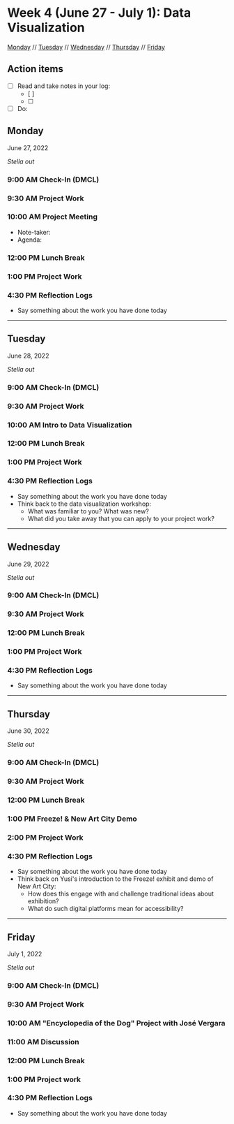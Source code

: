 # Week 4 (June 27 - July 1): Data Visualization

[Monday](#monday) // [Tuesday](#tuesday) // [Wednesday](#wednesday) // [Thursday](#thursday) // [Friday](#friday)

## Action items
- [ ] Read and take notes in your log:
  - [ ] 
  - [ ] 
- [ ] Do:

## Monday
June 27, 2022

*Stella out*

### 9:00 AM Check-In (DMCL)

### 9:30 AM Project Work

### 10:00 AM Project Meeting
- Note-taker: 
- Agenda:

### 12:00 PM Lunch Break

### 1:00 PM Project Work

### 4:30 PM Reflection Logs
- Say something about the work you have done today
 
---

## Tuesday
June 28, 2022

*Stella out*

### 9:00 AM Check-In (DMCL)

### 9:30 AM Project Work

### 10:00 AM Intro to Data Visualization

### 12:00 PM Lunch Break

### 1:00 PM Project Work

### 4:30 PM Reflection Logs
- Say something about the work you have done today
- Think back to the data visualization workshop: 
  - What was familiar to you? What was new? 
  - What did you take away that you can apply to your project work?

---

## Wednesday
June 29, 2022

*Stella out*

### 9:00 AM Check-In (DMCL)

### 9:30 AM Project Work

### 12:00 PM Lunch Break

### 1:00 PM Project Work

### 4:30 PM Reflection Logs
- Say something about the work you have done today

---

## Thursday
June 30, 2022

*Stella out*

### 9:00 AM Check-In (DMCL)

### 9:30 AM Project Work

### 12:00 PM Lunch Break

### 1:00 PM Freeze! & New Art City Demo

### 2:00 PM Project Work

### 4:30 PM Reflection Logs
- Say something about the work you have done today
- Think back on Yusi's introduction to the Freeze! exhibit and demo of New Art City:
  - How does this engage with and challenge traditional ideas about exhibition?
  - What do such digital platforms mean for accessibility?

---

## Friday
July 1, 2022

*Stella out*

### 9:00 AM Check-In (DMCL)

### 9:30 AM Project Work

### 10:00 AM "Encyclopedia of the Dog" Project with José Vergara

### 11:00 AM Discussion

### 12:00 PM Lunch Break

### 1:00 PM Project work

### 4:30 PM Reflection Logs
- Say something about the work you have done today
